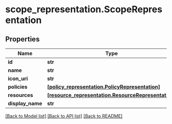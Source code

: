 # scope_representation.ScopeRepresentation

## Properties
Name | Type | Description | Notes
------------ | ------------- | ------------- | -------------
**id** | **str** |  | [optional] 
**name** | **str** |  | [optional] 
**icon_uri** | **str** |  | [optional] 
**policies** | [**[policy_representation.PolicyRepresentation]**](PolicyRepresentation.md) |  | [optional] 
**resources** | [**[resource_representation.ResourceRepresentation]**](ResourceRepresentation.md) |  | [optional] 
**display_name** | **str** |  | [optional] 

[[Back to Model list]](../README.md#documentation-for-models) [[Back to API list]](../README.md#documentation-for-api-endpoints) [[Back to README]](../README.md)


